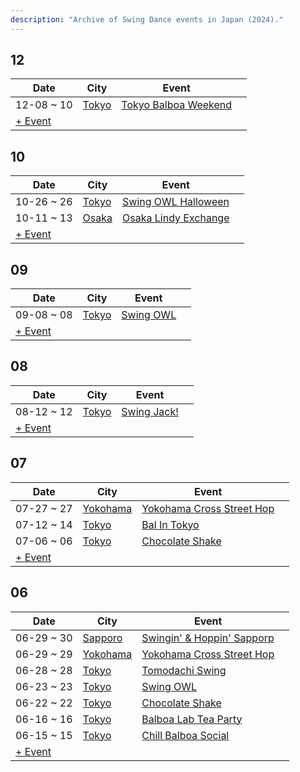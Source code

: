 ```yaml
---
description: "Archive of Swing Dance events in Japan (2024)."
---
```


## 12

| Date | City | Event | |
| --- | --- | --- | --- |
| 12-08 ~ 10 | [Tokyo](by_city.md#tokyo) | [Tokyo Balboa Weekend](tokyo-balboa-weekend-2024.md) |  |
| [+ Event](https://github.com/swingdance/events/issues/new?assignees=&labels=add+event&projects=&template=02-add_entity.yml&title=%5B2024%2Fja_JP%5D%20Add%20Event%3A%20%3CName%3E&region=ja_JP&province=&city=&org_id=&date_starts=2024-12-&date_ends=2024-12-)

## 10

| Date | City | Event | |
| --- | --- | --- | --- |
| 10-26 ~ 26 | [Tokyo](by_city.md#tokyo) | [Swing OWL Halloween](swing-owl-halloween-2024.md) |  |
| 10-11 ~ 13 | [Osaka](by_city.md#osaka) | [Osaka Lindy Exchange](osaka-lindy-exchange-2024.md) |  |
| [+ Event](https://github.com/swingdance/events/issues/new?assignees=&labels=add+event&projects=&template=02-add_entity.yml&title=%5B2024%2Fja_JP%5D%20Add%20Event%3A%20%3CName%3E&region=ja_JP&province=&city=&org_id=&date_starts=2024-10-&date_ends=2024-10-)

## 09

| Date | City | Event | |
| --- | --- | --- | --- |
| 09-08 ~ 08 | [Tokyo](by_city.md#tokyo) | [Swing OWL](swing-owl-08-2024.md) |  |
| [+ Event](https://github.com/swingdance/events/issues/new?assignees=&labels=add+event&projects=&template=02-add_entity.yml&title=%5B2024%2Fja_JP%5D%20Add%20Event%3A%20%3CName%3E&region=ja_JP&province=&city=&org_id=&date_starts=2024-09-&date_ends=2024-09-)

## 08

| Date | City | Event | |
| --- | --- | --- | --- |
| 08-12 ~ 12 | [Tokyo](by_city.md#tokyo) | [Swing Jack!](swing-jack-2024.md) |  |
| [+ Event](https://github.com/swingdance/events/issues/new?assignees=&labels=add+event&projects=&template=02-add_entity.yml&title=%5B2024%2Fja_JP%5D%20Add%20Event%3A%20%3CName%3E&region=ja_JP&province=&city=&org_id=&date_starts=2024-08-&date_ends=2024-08-)

## 07

| Date | City | Event | |
| --- | --- | --- | --- |
| 07-27 ~ 27 | [Yokohama](by_city.md#yokohama) | [Yokohama Cross Street Hop](yokohama-cross-street-hop-07-2024.md) |  |
| 07-12 ~ 14 | [Tokyo](by_city.md#tokyo) | [Bal In Tokyo](bal-in-tokyo-2024.md) |  |
| 07-06 ~ 06 | [Tokyo](by_city.md#tokyo) | [Chocolate Shake](chocolate-shake-07-2024.md) |  |
| [+ Event](https://github.com/swingdance/events/issues/new?assignees=&labels=add+event&projects=&template=02-add_entity.yml&title=%5B2024%2Fja_JP%5D%20Add%20Event%3A%20%3CName%3E&region=ja_JP&province=&city=&org_id=&date_starts=2024-07-&date_ends=2024-07-)

## 06

| Date | City | Event | |
| --- | --- | --- | --- |
| 06-29 ~ 30 | [Sapporo](by_city.md#sapporo) | [Swingin' & Hoppin' Sapporp](swingin-n-hoppin-sapporp-2024.md) |  |
| 06-29 ~ 29 | [Yokohama](by_city.md#yokohama) | [Yokohama Cross Street Hop](yokohama-cross-street-hop-06-2024.md) |  |
| 06-28 ~ 28 | [Tokyo](by_city.md#tokyo) | [Tomodachi Swing](tomodachi-swing-2024.md) |  |
| 06-23 ~ 23 | [Tokyo](by_city.md#tokyo) | [Swing OWL](swing-owl-06-2024.md) |  |
| 06-22 ~ 22 | [Tokyo](by_city.md#tokyo) | [Chocolate Shake](chocolate-shake-06-2024.md) |  |
| 06-16 ~ 16 | [Tokyo](by_city.md#tokyo) | [Balboa Lab Tea Party](balboa-lab-tea-party-2024.md) |  |
| 06-15 ~ 15 | [Tokyo](by_city.md#tokyo) | [Chill Balboa Social](chill-balboa-social-2024.md) |  |
| [+ Event](https://github.com/swingdance/events/issues/new?assignees=&labels=add+event&projects=&template=02-add_entity.yml&title=%5B2024%2Fja_JP%5D%20Add%20Event%3A%20%3CName%3E&region=ja_JP&province=&city=&org_id=&date_starts=2024-06-&date_ends=2024-06-)
